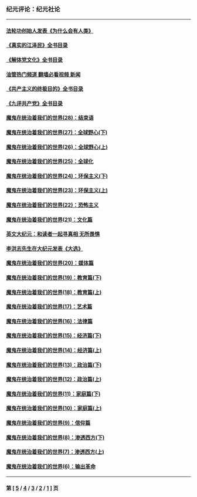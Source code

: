 ### 纪元评论：纪元社论
---
#### [法轮功创始人发表《为什么会有人类》](../../pages/nsc422/n13912117.md?03300330) 
#### [《真实的江泽民》全书目录](../../pages/nsc422/n13721399.md?03300330) 
#### [《解体党文化》全书目录](../../pages/nsc422/n13721157.md?03300330) 
#### [油管热门频道 翻墙必看视频 新闻](ok?03300330)
#### [《共产主义的终极目的》全书目录](../../pages/nsc422/n13721048.md?03300330) 
#### [《九评共产党》全书目录](../../pages/nsc422/n13708085.md?03300330) 
#### [魔鬼在统治着我们的世界(28)：结束语](../../pages/nsc422/n10936246.md?03300330) 
#### [魔鬼在统治着我们的世界(27)：全球野心(下)](../../pages/nsc422/n10928319.md?03300330) 
#### [魔鬼在统治着我们的世界(26)：全球野心(上)](../../pages/nsc422/n10900318.md?03300330) 
#### [魔鬼在统治着我们的世界(25)：全球化](../../pages/nsc422/n10788205.md?03300330) 
#### [魔鬼在统治着我们的世界(24)：环保主义(下)](../../pages/nsc422/n10695307.md?03300330) 
#### [魔鬼在统治着我们的世界(23)：环保主义(上)](../../pages/nsc422/n10688613.md?03300330) 
#### [魔鬼在统治着我们的世界(22)：恐怖主义](../../pages/nsc422/n10614727.md?03300330) 
#### [魔鬼在统治着我们的世界(21)：文化篇](../../pages/nsc422/n10597706.md?03300330) 
#### [英文大纪元：和读者一起寻真相 无所畏惧](../../pages/nsc422/n12542027.md?03300330) 
#### [李洪志先生在大纪元发表《大选》](../../pages/nsc422/n12534746.md?03300330) 
#### [魔鬼在统治着我们的世界(20)：媒体篇](../../pages/nsc422/n10586579.md?03300330) 
#### [魔鬼在统治着我们的世界(19)：教育篇(下)](../../pages/nsc422/n10564808.md?03300330) 
#### [魔鬼在统治着我们的世界(18)：教育篇(上)](../../pages/nsc422/n10526970.md?03300330) 
#### [魔鬼在统治着我们的世界(17)：艺术篇](../../pages/nsc422/n10499093.md?03300330) 
#### [魔鬼在统治着我们的世界(16)：法律篇](../../pages/nsc422/n10485969.md?03300330) 
#### [魔鬼在统治着我们的世界(15)：经济篇(下)](../../pages/nsc422/n10469975.md?03300330) 
#### [魔鬼在统治着我们的世界(14)：经济篇(上)](../../pages/nsc422/n10457370.md?03300330) 
#### [魔鬼在统治着我们的世界(13)：政治篇(下)](../../pages/nsc422/n10448270.md?03300330) 
#### [魔鬼在统治着我们的世界(12)：政治篇(上)](../../pages/nsc422/n10444576.md?03300330) 
#### [魔鬼在统治着我们的世界(11)：家庭篇(下)](../../pages/nsc422/n10440961.md?03300330) 
#### [魔鬼在统治着我们的世界(10)：家庭篇(上)](../../pages/nsc422/n10435448.md?03300330) 
#### [魔鬼在统治着我们的世界(9)：信仰篇](../../pages/nsc422/n10432159.md?03300330) 
#### [魔鬼在统治着我们的世界(8)：渗透西方(下)](../../pages/nsc422/n10429603.md?03300330) 
#### [魔鬼在统治着我们的世界(7)：渗透西方(上)](../../pages/nsc422/n10426013.md?03300330) 
#### [魔鬼在统治着我们的世界(6)：输出革命](../../pages/nsc422/n10421536.md?03300330) 

---
#### 第 [ [5](./5.md?03300330) / [4](./4.md?03300330) / [3](./3.md?03300330) / [2](./2.md?03300330) / [1](./1.md?03300330) ] 页

